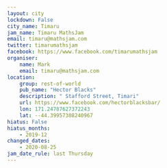 ```yaml
---
layout: city                                           
lockdown: False
city_name: Timaru                                                          
jam_name: Timaru MathsJam
email: timaru@mathsjam.com
twitter: timarumathsjam
facebook: https://www.facebook.com/timarumathsjam
organiser:
    name: Mark
    email: timaru@mathsjam.com
location:
    group: rest-of-world
    pub_name: "Hector Blacks"
    description: " Stafford Street, Timari"
    url: https://www.facebook.com/hectorblacksbar/
    lon: 171.24787627372243
    lat: --44.39957308240967
hiatus: False
hiatus_months:
    - 2019-12
changed_dates: 
    - 2020-08-25
jam_date_rule: last Thursday
---
```

